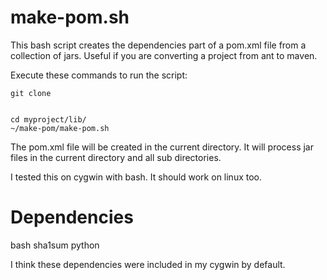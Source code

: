 
# make-pom.sh

This bash script creates the dependencies part of a pom.xml file from a collection of jars. Useful if you are converting a project from ant to maven.

Execute these commands to run the script:

	git clone
	
	
    cd myproject/lib/
    ~/make-pom/make-pom.sh

The pom.xml file will be created in the current directory. It will process jar files in the current directory and all sub directories.
	
I tested this on cygwin with bash. It should work on linux too.

# Dependencies
bash
sha1sum
python

I think these dependencies were included in my cygwin by default.

